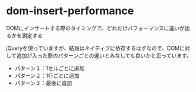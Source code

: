 # dom-insert-performance

DOMにインサートする際のタイミングで、どれだけパフォーマンスに違いが出るかを測定する

jQueryを使っていますが、結局はネイティブに依存するはずなので、DOMに対して追加が入った際のパターンごとの違いとみなしても良いかと思っています。

- パターン１：1セルごとに追加
- パターン２：1行ごとに追加
- パターン３：最後に追加
